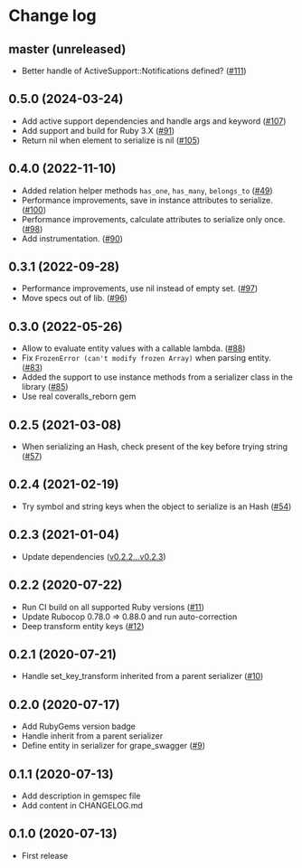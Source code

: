 # Change log

## master (unreleased)

* Better handle of ActiveSupport::Notifications defined? ([#111](https://github.com/petalmd/bright_serializer/pull/111))

## 0.5.0 (2024-03-24)

* Add active support dependencies and handle args and keyword ([#107](https://github.com/petalmd/bright_serializer/pull/107))
* Add support and build for Ruby 3.X ([#91](https://github.com/petalmd/bright_serializer/pull/91))
* Return nil when element to serialize is nil ([#105](https://github.com/petalmd/bright_serializer/pull/105))

## 0.4.0 (2022-11-10)

* Added relation helper methods `has_one`, `has_many`, `belongs_to` ([#49](https://github.com/petalmd/bright_serializer/pull/49))
* Performance improvements, save in instance attributes to serialize. ([#100](https://github.com/petalmd/bright_serializer/pull/100))
* Performance improvements, calculate attributes to serialize only once. ([#98](https://github.com/petalmd/bright_serializer/pull/98))
* Add instrumentation. ([#90](https://github.com/petalmd/bright_serializer/pull/90))

## 0.3.1 (2022-09-28)

* Performance improvements, use nil instead of empty set. ([#97](https://github.com/petalmd/bright_serializer/pull/97))
* Move specs out of lib. ([#96](https://github.com/petalmd/bright_serializer/pull/96))

## 0.3.0 (2022-05-26)

* Allow to evaluate entity values with a callable lambda. ([#88](https://github.com/petalmd/bright_serializer/pull/88))
* Fix `FrozenError (can't modify frozen Array)` when parsing entity. ([#83](https://github.com/petalmd/bright_serializer/pull/83))
* Added the support to use instance methods from a serializer class in the library ([#85](https://github.com/petalmd/bright_serializer/pull/85))
* Use real coveralls_reborn gem

## 0.2.5 (2021-03-08)

* When serializing an Hash, check present of the key before trying string ([#57](https://github.com/petalmd/bright_serializer/pull/57))

## 0.2.4 (2021-02-19)

* Try symbol and string keys when the object to serialize is an Hash ([#54](https://github.com/petalmd/bright_serializer/pull/54))

## 0.2.3 (2021-01-04)

* Update dependencies ([v0.2.2...v0.2.3](https://github.com/petalmd/bright_serializer/compare/v0.2.2...v0.2.3))

## 0.2.2 (2020-07-22)

* Run CI build on all supported Ruby versions ([#11](https://github.com/petalmd/bright_serializer/pull/11))
* Update Rubocop 0.78.0 => 0.88.0 and run auto-correction
* Deep transform entity keys ([#12](https://github.com/petalmd/bright_serializer/pull/12))

## 0.2.1 (2020-07-21)

* Handle set_key_transform inherited from a parent serializer ([#10](https://github.com/petalmd/bright_serializer/pull/10))

## 0.2.0 (2020-07-17)

* Add RubyGems version badge
* Handle inherit from a parent serializer
* Define entity in serializer for grape_swagger ([#9](https://github.com/petalmd/bright_serializer/pull/9))

## 0.1.1 (2020-07-13)

* Add description in gemspec file
* Add content in CHANGELOG.md

## 0.1.0 (2020-07-13)

* First release
